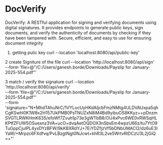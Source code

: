 # DocVerify
DocVerify: A RESTful application for signing and verifying documents using digital signatures. It provides endpoints to generate public keys, sign documents, and verify the authenticity of documents by checking if they have been tampered with. Secure, efficient, and easy to use for ensuring document integrity
1) getting pulic key
curl --location 'localhost:8080/api/public-key'

2      create Signiture of the file 
curl --location 'http://localhost:8080/api/sign' \
--form 'file=@"/C:/Users/ganesh.borde/Downloads/Payslip for January-2025-554.pdf"'


3   match / verify the signature 
curl --location 'http://localhost:8080/api/verify' \
--form 'file=@"/C:/Users/ganesh.borde/Downloads/Payslip for January-2025-554.pdf"' \
--form 'signature="N+MhdTAhuNrC/1VYLocUyHKdAljcbFmzNMtg4ULDVAUxpa5qhCgKSwhl0K1W8x2H157UkPMB0PsTNUZxN8iM4Bd9yibuOS8KKyz++pDnzmSVGTLRWKHmK63S/efoWf7Zvuh1p73e3gWTbB8/OU4xPvc6WE0vRWSqHLKPtfZFUW5OSuexnz3VA+ucO+dvqAetOQDOX3nSbsEm4wpzU66z/tu7YtO9TuGppCjuIPL4yxDYzBFW/9kKBXRdYJ+7EiYDZfjzVf5bDNbUMACI2/dz6uE3IYaW/+Mrpzc6FXdfvq/PvLBzgtNgt0NJcwt+khR3L2ve5WrtvRlDCzU3L2jGiQ=="'





